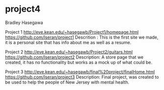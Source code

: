 # project4
Bradley Hasegawa

Project 1
http://eve.kean.edu/~hasegawb/Project1/homepage.html
https://github.com/Iseran/project1
Descrition : This is the first site we made, it is a personal site that has info about me as well as a resume.

Project 2
http://eve.kean.edu/~hasegawb/Project2/guitars.html
https://github.com/Iseran/project2
Description: A store page that we created, it has no functionality but works as a mock up of what could be.

Project 3
http://eve.kean.edu/~hasegawb/final%20project/finalHome.html
https://github.com/Iseran/project3
Description: Final project, was created to be used to help the people of New Jersey with mental health.
